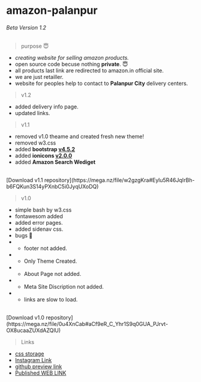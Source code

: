 # amazon-palanpur
###### Beta Version 1.2

> purpose :innocent:

 - *creating website for selling amazon products.*
 - open source code becuse nothing __private__. :innocent:
 - all products last link are redirected to amazon.in official site.
 - we are just retailler.
 - website for peoples help to contact to **Palanpur City** delivery centers.

> v1.2

- added delivery info page.
- updated links.

> v1.1

- removed v1.0 theame and created fresh new theme!
- removed w3.css
- added __bootstrap [v4.5.2](https://cdnjs.cloudflare.com/ajax/libs/twitter-bootstrap/4.5.2/css/bootstrap.min.css)__
- added __ionicons [v2.0.0](https://cdnjs.cloudflare.com/ajax/libs/ionicons/2.0.1/css/ionicons.min.css)__
- added __Amazon Search Wediget__
<br>
[Download v1.1 repository](https://mega.nz/file/w2gzgKra#Eylu5R46JqIrBh-b6FQKun3S14yPXnbC5i0JyqUXoDQ)

> v1.0

- simple bash by w3.css
- fontawesom added
- added error pages.
- added sidenav css.
- bugs :bug:
- - footer not added.
- - Only Theme Created.
- - About Page not added.
- - Meta Site Discription not added.
- - links are slow to load.
<br>
[Download v1.0 repository](https://mega.nz/file/0u4XnCab#aCf9eR_C_Yhr1S9q0GUA_PJrvt-OX8ucaaZUXdAZQlU)


> Links 

- [css storage](http://ks.unaux.com/) 
- [Instagram Link](http://instagram.com/amazon_palanpur/)
- [github preview link](https://kaushalbhatol.github.io/amazon-palanpur/)
- [Published WEB LINK](https://amazon-palanpur.000webhostapp.com//)

